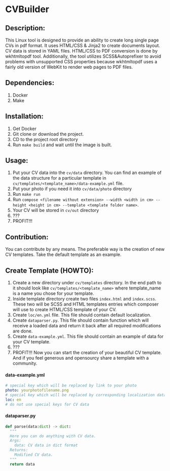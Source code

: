 # **CVBuilder**

## Description:

This Linux tool is designed to provide an ability to create long single page CVs in pdf format.  It uses HTML/CSS & Jinja2 to create documents layout. CV data is stored in YAML files.  HTML/CSS to PDF conversion is done by wkhtmltopdf tool.  Additionally, the tool utilizes SCSS&Autoprefixer to avoid problems with unsupported CSS properties because wkhtmltopdf uses a fairly old version of WebKit to render web pages to PDF files.

## Dependencies:
1. Docker
2. Make

## Installation:
1. Get Docker
2. Git clone or download the project.
3. CD to the project root directory
4. Run ``make build`` and wait until the image is built.

## Usage:
1. Put your CV data into the ``cv/data`` directory. You can find an example of the data structure for a particular template in ``cv/templates/<template_name>/data-example.yml`` file.
2. Put your photo if you need it into ``cv/data/photo`` directory
3. Run ``make run``
4. Run ``compose <filename without extension> --width <width in cm> --height <height in cm> --template <template folder name>``.
5. Your CV will be stored in ``cv/out`` directory
6. ???
7. PROFIT!!!

## Contribution:
You can contribute by any means. The preferable way is the creation of new CV templates. Take the default template as an example.



## Create Template (HOWTO):
1. Create a new directory under ``cv/templates`` directory. In the end path to it should look like ``cv/templates/<template_name>`` where template_name is a name you chose for your template.
2. Inside template directory create two files ``index.html`` and ``index.scss``. These two will be SCSS and HTML templates entries which composer will use to create HTML/CSS template of your CV.
3. Create ``loc/en.yml`` file. This file should contain default localization.
4. Create ``dataparser.py``. This file should contain function which will receive a loaded data  and return it back after all required modifications are done.
5. Create ``data-example.yml``. This file should contain an example of data for your CV template.
6. ???
7. PROFIT!!! Now you can start the creation of your beautiful CV template. And if you feel generous and opensourcy share a template with a community.

#### data-example.yml
```yaml
# special key which will be replaced by link to your photo
photo: yourphotofilename.png
# special key which will be replaced by corresponding localization data
loc: en
# do not use special keys for CV data
```


#### dataparser.py
```python
def parse(data:dict) -> dict:
  """
  Here you can do anything with CV data.
  Args:
    data: CV data in dict format
  Returns:
    Modified CV data.
  """
  return data
```
